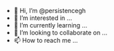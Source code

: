 - 👋 Hi, I’m @persistencegh
- 👀 I’m interested in ...
- 🌱 I’m currently learning ...
- 💞️ I’m looking to collaborate on ...
- 📫 How to reach me ...

<!---
persistencegh/persistencegh is a ✨ special ✨ repository because its `README.md` (this file) appears on your GitHub profile.
You can click the Preview link to take a look at your changes.
--->
